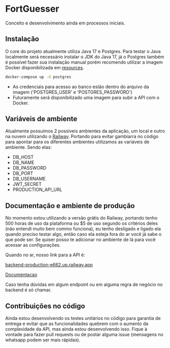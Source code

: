 # FortGuesser

Conceito e desenvolvimento ainda em processos iniciais.

## Instalação

O core do projeto atualmente utiliza Java 17 e Postgres. Para testar o Java localmente será necessário instalar o JDK do Java 17, já o Postgres também é possível fazer sua instalação manual porém recomendo utilizar a imagem Docker disponibilizada em [resources](src/main/resources/docker-compose.yml).

```bash
docker-compose up -d postgres
```

- As credenciais para acesso ao banco estão dentro do arquivo da imagem ('POSTGRES_USER' e 'POSTGRES_PASSWORD')
- Futuramente será disponibilizado uma imagem para subir a API com o Docker.

## Variáveis de ambiente

Atualmente possuímos 2 possíveis ambientes da aplicação, um local e outro na nuvem utilizando o [Railway](https://railway.app). Portando para evitar gambiarra no código para apontar para os diferentes ambientes utilizamos as variáveis de ambiente. Sendo elas:

- DB_HOST
- DB_NAME
- DB_PASSWORD
- DB_PORT
- DB_USERNAME
- JWT_SECRET
- PRODUCTION_API_URL

## Documentação e ambiente de produção

No momento estou utilizando a versão grátis do Railway, portando tenho 500 horas de uso da plataforma ou $5 de uso segundo os critérios deles (não entendi muito bem commo funciona), eu tenho desligado e ligado ela quando preciso testar algo, então caso ela esteja fora do ar você já sabe o que pode ser. Se quiser posso te adicionar no ambiente de lá para você acessar as configurações.

Quando no ar, nosso link para a API é:

[backend-production-e662.up.railway.app](https://backend-production-e662.up.railway.app/plataforma-social)

[Documentacao](https://backend-production-e662.up.railway.app/plataforma-social/docs.html)

Caso tenha dúvidas em algum endpoint ou em alguma regra de negócio no backend é só chamar.

## Contribuições no código

Ainda estou desenvolvendo os testes unitários no código para garantia de entrega e evitar que as funcionalidades quebrem com o aumento da complexidade da API, mas ainda estou desenvolvendo isso. Fique à vontade para fazer pull requests ou de postar alguma issue (mensagens no whatsapp podem ser mais rápidas).
